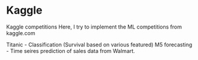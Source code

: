 # Kaggle
Kaggle competitions
Here, I try to implement the ML competitions from kaggle.com

Titanic - Classification (Survival based on various featured)
M5 forecasting - Time seires prediction of sales data from Walmart.
